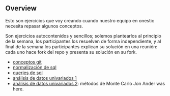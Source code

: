 ## Overview

Esto son ejercicios que voy creando cuando nuestro equipo en onestic necesita repasar algunos conceptos.

Son ejercicios autocontenidos y sencillos; solemos plantearlos al principio de la semana, los participantes los resuelven de forma independiente, y al final de la semana los participantes explican su solución en una reunión: cada uno hace fork del repo y presenta su solución en su fork.

* [conceptos git](conceptos_git)
* [normalización de sql](normalizacion_sql)
* [queries de sql](queries_sql)
* [análisis de datos univariados 1](datos_univariados_1)
* [análisis de datos univariados 2](datos_univariados_2): métodos de Monte Carlo
Jon Ander was here.
